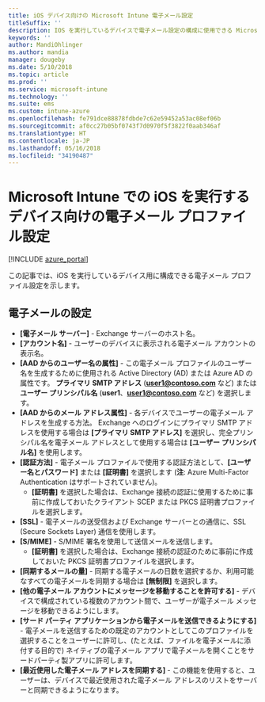 ```yaml
---
title: iOS デバイス向けの Microsoft Intune 電子メール設定
titleSuffix: ''
description: IOS を実行しているデバイスで電子メール設定の構成に使用できる Microsoft Intune 設定について説明します。
keywords: ''
author: MandiOhlinger
ms.author: mandia
manager: dougeby
ms.date: 5/10/2018
ms.topic: article
ms.prod: ''
ms.service: microsoft-intune
ms.technology: ''
ms.suite: ems
ms.custom: intune-azure
ms.openlocfilehash: fe791dce88878fdbde7c62e59452a53ac08ef06b
ms.sourcegitcommit: af0cc27b05bf0743f7d0970f5f3822f0aab346af
ms.translationtype: HT
ms.contentlocale: ja-JP
ms.lasthandoff: 05/16/2018
ms.locfileid: "34190487"
---
```

# <a name="email-profile-settings-in-microsoft-intune-for-devices-running-ios"></a>Microsoft Intune での iOS を実行するデバイス向けの電子メール プロファイル設定 

[!INCLUDE [azure_portal](./includes/azure_portal.md)]

この記事では、iOS を実行しているデバイス用に構成できる電子メール プロファイル設定を示します。

## <a name="email-settings"></a>電子メールの設定

- **[電子メール サーバー]** - Exchange サーバーのホスト名。
- **[アカウント名]** - ユーザーのデバイスに表示される電子メール アカウントの表示名。
- **[AAD からのユーザー名の属性]** - この電子メール プロファイルのユーザー名を生成するために使用される Active Directory (AD) または Azure AD の属性です。 **プライマリ SMTP アドレス** (**user1@contoso.com** など) または**ユーザー プリンシパル名** (**user1**、**user1@contoso.com** など) を選択します。
- **[AAD からのメール アドレス属性]** - 各デバイスでユーザーの電子メール アドレスを生成する方法。 Exchange へのログインにプライマリ SMTP アドレスを使用する場合は **[プライマリ SMTP アドレス]** を選択し、完全プリンシパル名を電子メール アドレスとして使用する場合は **[ユーザー プリンシパル名]** を使用します。
- **[認証方法]** - 電子メール プロファイルで使用する認証方法として、**[ユーザー名とパスワード]** または **[証明書]** を選択します (**注**: Azure Multi-Factor Authentication はサポートされていません)。
    - **[証明書]** を選択した場合は、Exchange 接続の認証に使用するために事前に作成しておいたクライアント SCEP または PKCS 証明書プロファイルを選択します。
- **[SSL]** - 電子メールの送受信および Exchange サーバーとの通信に、SSL (Secure Sockets Layer) 通信を使用します。
- **[S/MIME]** - S/MIME 署名を使用して送信メールを送信します。
    - **[証明書]** を選択した場合は、Exchange 接続の認証のために事前に作成しておいた PKCS 証明書プロファイルを選択します。
- **[同期するメールの量]** - 同期する電子メールの日数を選択するか、利用可能なすべての電子メールを同期する場合は **[無制限]** を選択します。
- **[他の電子メール アカウントにメッセージを移動することを許可する]** - デバイスで構成されている複数のアカウント間で、ユーザーが電子メール メッセージを移動できるようにします。
- **[サード パーティ アプリケーションから電子メールを送信できるようにする]** - 電子メールを送信するための既定のアカウントとしてこのプロファイルを選択することをユーザーに許可し、(たとえば、ファイルを電子メールに添付する目的で) ネイティブの電子メール アプリで電子メールを開くことをサードパーティ製アプリに許可します。
- **[最近使用した電子メール アドレスを同期する]** - この機能を使用すると、ユーザーは、デバイスで最近使用された電子メール アドレスのリストをサーバーと同期できるようになります。

